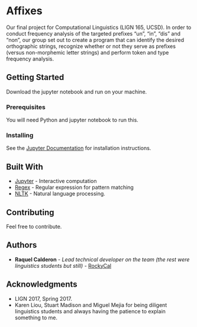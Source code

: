 # Affixes

Our final project for Computational Linguistics (LIGN 165, UCSD). In order to conduct frequency analysis of the targeted prefixes “un”, “in”, “dis” and “non”, our group set out to create a program that can identify the desired orthographic strings, recognize whether or not they serve as prefixes (versus non-morphemic letter strings) and perform token and type frequency analysis.

## Getting Started

Download the jupyter notebook and run on your machine.

### Prerequisites

You will need Python and jupyter notebook to run this.

### Installing

See the [Jupyter Documentation](https://jupyter.readthedocs.io/en/latest/install.html) for installation instructions.

## Built With

* [Jupyter](https://jupyter.readthedocs.io/en/latest/index.html) - Interactive computation
* [Regex](https://docs.python.org/3/library/re.html) - Regular expression for pattern matching
* [NLTK](http://www.nltk.org/book/) - Natural language processing.

## Contributing

Feel free to contribute.

## Authors

* **Raquel Calderon** - *Lead technical developer on the team (the rest were linguistics students but still)* - [RockyCal](https://github.com/RockyCal)


## Acknowledgments

* LIGN 2017, Spring 2017. 
* Karen Liou, Stuart Madison and Miguel Mejia for being diligent linguistics students and always having the patience to explain something to me.
